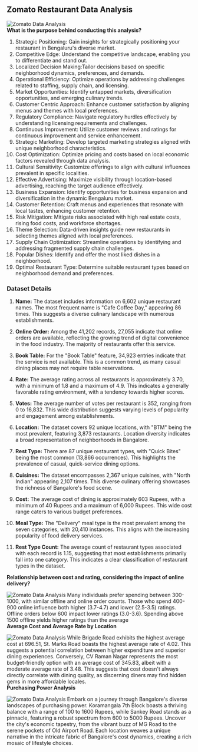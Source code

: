 ## Zomato Restaurant Data Analysis
![Zomato Data Analysis](https://github.com/Sadikctg/Project_1_Zomato_EDA/blob/main/images/Zomato%20(1).png)
<br>
**What is the purpose behind conducting this analysis?**<br>
1. Strategic Positioning: Gain insights for strategically positioning your restaurant in Bengaluru's diverse market.<br>
2. Competitive Edge: Understand the competitive landscape, enabling you to differentiate and stand out.<br>
3. Localized Decision Making:Tailor decisions based on specific neighborhood dynamics, preferences, and demands.<br>
4. Operational Efficiency: Optimize operations by addressing challenges related to staffing, supply chain, and licensing.<br>
5. Market Opportunities: Identify untapped markets, diversification opportunities, and emerging culinary trends.<br>
6. Customer Centric Approach: Enhance customer satisfaction by aligning menus and themes with local preferences.<br>
7. Regulatory Compliance: Navigate regulatory hurdles effectively by understanding licensing requirements and challenges.<br>
8. Continuous Improvement: Utilize customer reviews and ratings for continuous improvement and service enhancement.<br>
9. Strategic Marketing: Develop targeted marketing strategies aligned with unique neighborhood characteristics.<br>
10. Cost Optimization: Optimize pricing and costs based on local economic factors revealed through data analysis.<br>
11. Cultural Sensitivity: Customize offerings to align with cultural influences prevalent in specific localities.<br>
12. Effective Advertising: Maximize visibility through location-based advertising, reaching the target audience effectively.<br>
13. Business Expansion: Identify opportunities for business expansion and diversification in the dynamic Bengaluru market.<br>
14. Customer Retention: Craft menus and experiences that resonate with local tastes, enhancing customer retention.<br>
15. Risk Mitigation: Mitigate risks associated with high real estate costs, rising food costs, and workforce shortages.<br>
16. Theme Selection: Data-driven insights guide new restaurants in selecting themes aligned with local preferences.<br>
17. Supply Chain Optimization: Streamline operations by identifying and addressing fragmented supply chain challenges.<br>
18. Popular Dishes: Identify and offer the most liked dishes in a neighborhood.<br>
19. Optimal Restaurant Type: Determine suitable restaurant types based on neighborhood demand and preferences.

### Dataset Details
1. **Name:** The dataset includes information on 6,602 unique restaurant names. The most frequent name is "Cafe Coffee Day," appearing 86 times. This suggests a diverse culinary landscape with numerous establishments.

2. **Online Order:** Among the 41,202 records, 27,055 indicate that online orders are available, reflecting the growing trend of digital convenience in the food industry. The majority of restaurants offer this service.

3. **Book Table:** For the "Book Table" feature, 34,923 entries indicate that the service is not available. This is a common trend, as many casual dining places may not require table reservations.

4. **Rate:** The average rating across all restaurants is approximately 3.70, with a minimum of 1.8 and a maximum of 4.9. This indicates a generally favorable rating environment, with a tendency towards higher scores.

5. **Votes:** The average number of votes per restaurant is 352, ranging from 0 to 16,832. This wide distribution suggests varying levels of popularity and engagement among establishments.

6. **Location:** The dataset covers 92 unique locations, with "BTM" being the most prevalent, featuring 3,873 restaurants. Location diversity indicates a broad representation of neighborhoods in Bangalore.

7. **Rest Type:** There are 87 unique restaurant types, with "Quick Bites" being the most common (13,866 occurrences). This highlights the prevalence of casual, quick-service dining options.

8. **Cuisines:** The dataset encompasses 2,367 unique cuisines, with "North Indian" appearing 2,107 times. This diverse culinary offering showcases the richness of Bangalore's food scene.

9. **Cost:** The average cost of dining is approximately 603 Rupees, with a minimum of 40 Rupees and a maximum of 6,000 Rupees. This wide cost range caters to various budget preferences.

10. **Meal Type:** The "Delivery" meal type is the most prevalent among the seven categories, with 20,410 instances. This aligns with the increasing popularity of food delivery services.

11. **Rest Type Count:** The average count of restaurant types associated with each record is 1.15, suggesting that most establishments primarily fall into one category. This indicates a clear classification of restaurant types in the dataset.


**Relationship between cost and rating, considering the impact of online delivery?** <br>

![Zomato Data Analysis](https://github.com/Sadikctg/Project_1_Zomato_EDA/blob/main/images/11%20Cost%20vs%20Rate%20with%20Online%20Order.png)
Many individuals prefer spending between 300-1000, with similar offline and online order counts. Those who spend 400-900 online influence both higher (3.7-4.7) and lower (2.5-3.5) ratings. Offline orders below 600 impact lower ratings (3.0-3.6). Spending above 1500 offline yields higher ratings than the average
<br>
**Average Cost and Average Rate by Location**<br>

![Zomato Data Analysis](https://github.com/Sadikctg/Project_1_Zomato_EDA/blob/main/images/1.2%20Average%20Cost%20and%20Average%20Rate%20by%20Location.png)
While Brigade Road exhibits the highest average cost at 696.51, St. Marks Road boasts the highest average rate of 4.02. This suggests a potential correlation between higher expenditure and superior dining experiences. Conversely, CV Raman Nagar represents the most budget-friendly option with an average cost of 345.83, albeit with a moderate average rate of 3.48. This suggests that cost doesn't always directly correlate with dining quality, as discerning diners may find hidden gems in more affordable locales.
<br>
**Purchasing Power Analysis** <br>

![Zomato Data Analysis](https://github.com/Sadikctg/Project_1_Zomato_EDA/blob/main/images/1.3%20Purchasing%20Power%20Analysis.png)
Embark on a journey through Bangalore's diverse landscapes of purchasing power. Koramangala 7th Block boasts a thriving balance with a range of 100 to 1600 Rupees, while Sankey Road stands as a pinnacle, featuring a robust spectrum from 600 to 5000 Rupees. Uncover the city's economic tapestry, from the vibrant buzz of MG Road to the serene pockets of Old Airport Road. Each location weaves a unique narrative in the intricate fabric of Bangalore's cost dynamics, creating a rich mosaic of lifestyle choices.

